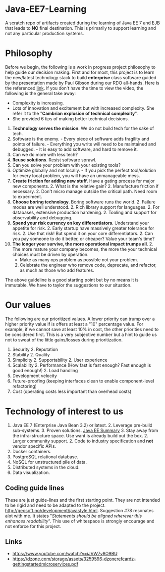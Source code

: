 # Java-EE7-Learning
A scratch repo of artifacts created during the learning of Java EE 7 and EJB that leads to **NO** final destination.  This is primarily to support learning and not any particular production systems.

# Philosophy
Before we begin, the following is a work in progress project philosophy to help guide our decision making.  First and for most, this project is to learn the new/latest technology stack to build **enterprise** class software guided by the presentation made by Paul Gibson during our RDO all-hands.  Here is the referenced [link](https://www.oreilly.com/ideas/a-young-ladys-illustrated-primer-to-technical-decision-making).  If you don't have the time to view the video, the following is the general take away:

* Complexity is increasing.
* Lots of innovation and excitement but with increased complexity.  She refer it to the "**Cambrian explosion of technical complexity**".
* She provided 6 tips of making better technical decisions.

1. **Technology serves the mission**.  We do not build tech for the sake of tech.
  2. Software is the enemy.
    - Every piece of software adds fragility and points of failure.
    - Everything you write will need to be maintained and debugged.
    - It is easy to add software, and hard to remove it.
  2. Can we do more with less tech?
1. **Reuse solutions**. Resist software sprawl.
  2. Can you solve your problem with your existing tools?
  2. Optimize globally and not locally.
    - If you pick the perfect tool/solution for every local problem, you will have an unmanageable mess.
1. **Create friction for adding new stuff**.  Have a gating process for major new components.
   2. What is the relative gain?
   2. Manufacture friction if necessary.
   2. Don't micro manage outside the critical path.  Need room to experiment.
1. **Choose boring technology**.  Boring software runs the world.
   2. Failure modes are well understood.
   2. Rich library support for languages.
   2. For databases, extensive production hardening.
   2. Tooling and support for observability and debugging.
1. **Spend your risk currency on key differentiators**.  Understand your appetite for risk.
   2. Early startup have massively greater tolerance for risk.
   2. Use that risk! But spend it on your core differentiators.
   2. Can you pay someone to do it better, or cheaper?  Value your team's time?
1. **The longer your survive, the more operational impact trumps all**.
   2. The more mature your company becomes, the more the your technical choices must be driven by operation.
      - Make as many ops problem as possible not your problem.
   2. Celebrate the engineer who remove code, deprecate, and refactor, as much as those who add features.

The above guideline is a good starting point but by no means it is immutable.  We have to taylor the suggestions to our situation.

# Our values
The following are our prioritized values.  A lower priority can trump over a higher priority value if is offers at least a "10" percentage value.  For example, if we cannot save at least 10% in cost, the other priorities need to be considered first.  This is a very subjective number but a hint to guide us not to sweat of the little gains/losses during prioritization.

1. Security
   2. Reputation
1. Stability
   2. Quality
1. Simplicity
   2. Supportability
   2. User experience
1. Scalability
   2. Performance (How fast is fast enough? Fast enough is good enough!)
   2. Load handling
1. Development velocity
1. Future-proofing (keeping interfaces clean to enable component-level refactoring)
1. Cost (operating costs less important than overhead costs)

# Technology of interest to us
1. Java EE 7 (Enterprise Java Bean 3.2) or latest.
   2. Leverage pre-build sub-systems.
      3. Proven solutions. [Java EE Summary](http://stackoverflow.com/questions/37082364/a-summary-of-all-java-ee-specifications)
      3. Stay away from the infra-structure space.  Use want is already build out the box.
   2. Larger community support.
   2. Code to industry specification and **not** vendor specific APIs.
1. Docker containers.
1. PostgreSQL relational database.
1. NoSQL for unstructured pile of data.
1. Distributed systems in the cloud.
1. Data visualization.

## Coding guide lines
These are just guide-lines and the first starting point.  They are not intended to be rigid and need to be adapted to the project.
http://geosoft.no/development/javastyle.html.  Suggestion #78 resonates alot with me.  It states "*Statements should be aligned wherever this enhances readability*".  This use of whitespace is strongly encourage and not enforce for this project.

## Links
- https://www.youtube.com/watch?v=iJVW7v8O9BU 
- https://dzone.com/storage/assets/3259596-dzonerefcardz-gettingstartedmicroservices.pdf
